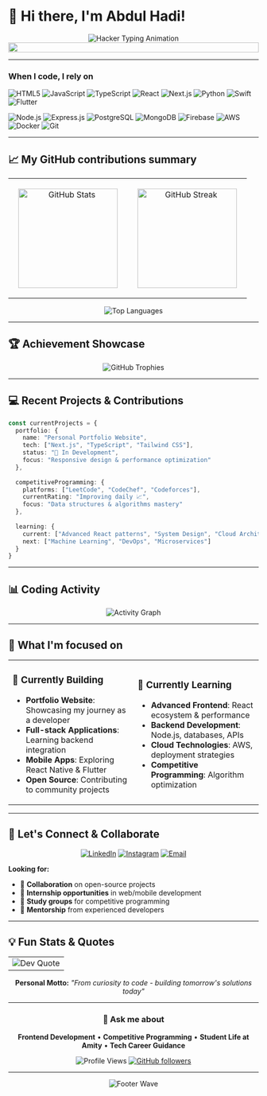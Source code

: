 # 👋 Hi there, I'm Abdul Hadi!

<div align="center">
  <img src="https://readme-typing-svg.herokuapp.com?font=Courier+New&size=22&duration=2000&pause=500&color=00FF41&center=true&vLeft=true&width=800&lines=%3E+Accessing+mainframe...;%3E+Bypassing+security+protocols...;%3E+Identity%3A+Abdul+Hadi+%5BCONFIRMED%5D;%3E+Status%3A+Computer+Applications+Student;%3E+Location%3A+Amity+University%2C+Noida;%3E+Specialization%3A+Frontend+%26+Backend+Dev;%3E+Secondary+Focus%3A+Competitive+Programming;%3E+Mission%3A+Building+Tomorrow's+Code;%3E+Access+Granted+%E2%9C%93+Welcome+to+the+Matrix" alt="Hacker Typing Animation" />
</div>
<div align="center">
  <img src="https://i.imgur.com/dBaSKWF.gif" height="20" width="100%">
</div>

---

### When I code, I rely on

<p align="left">
<img src="https://img.shields.io/badge/HTML5-E34F26?style=for-the-badge&logo=html5&logoColor=white" alt="HTML5" />
<img src="https://img.shields.io/badge/JavaScript-F7DF1E?style=for-the-badge&logo=javascript&logoColor=black" alt="JavaScript" />
<img src="https://img.shields.io/badge/TypeScript-3178C6?style=for-the-badge&logo=typescript&logoColor=white" alt="TypeScript" />
<img src="https://img.shields.io/badge/React-61DAFB?style=for-the-badge&logo=react&logoColor=black" alt="React" />
<img src="https://img.shields.io/badge/Next.js-000000?style=for-the-badge&logo=next.js&logoColor=white" alt="Next.js" />
<img src="https://img.shields.io/badge/Python-3776AB?style=for-the-badge&logo=python&logoColor=white" alt="Python" />
<img src="https://img.shields.io/badge/Swift-FA7343?style=for-the-badge&logo=swift&logoColor=white" alt="Swift" />
<img src="https://img.shields.io/badge/Flutter-02569B?style=for-the-badge&logo=flutter&logoColor=white" alt="Flutter" />
</p>

<p align="left">
<img src="https://img.shields.io/badge/Node.js-339933?style=for-the-badge&logo=node.js&logoColor=white" alt="Node.js" />
<img src="https://img.shields.io/badge/Express.js-000000?style=for-the-badge&logo=express&logoColor=white" alt="Express.js" />
<img src="https://img.shields.io/badge/PostgreSQL-336791?style=for-the-badge&logo=postgresql&logoColor=white" alt="PostgreSQL" />
<img src="https://img.shields.io/badge/MongoDB-47A248?style=for-the-badge&logo=mongodb&logoColor=white" alt="MongoDB" />
<img src="https://img.shields.io/badge/Firebase-FFCA28?style=for-the-badge&logo=firebase&logoColor=black" alt="Firebase" />
<img src="https://img.shields.io/badge/AWS-232F3E?style=for-the-badge&logo=amazon-aws&logoColor=white" alt="AWS" />
<img src="https://img.shields.io/badge/Docker-2496ED?style=for-the-badge&logo=docker&logoColor=white" alt="Docker" />
<img src="https://img.shields.io/badge/Git-F05032?style=for-the-badge&logo=git&logoColor=white" alt="Git" />
</p>

---

## 📈 My GitHub contributions summary

<div align="center">
  
<table>
<tr>
<td align="center" style="padding: 20px;">
<img src="https://github-readme-stats.vercel.app/api?username=abcxhadi&show_icons=true&theme=github_dark&hide_border=true&bg_color=0d1117&title_color=58a6ff&text_color=8b949e&icon_color=58a6ff" alt="GitHub Stats" height="200" />
</td>
<td align="center" style="padding: 20px;">
<img src="https://github-readme-streak-stats.herokuapp.com/?user=abcxhadi&theme=github-dark-blue&hide_border=true&background=0d1117&stroke=58a6ff&ring=58a6ff&fire=ffa657&currStreakLabel=58a6ff" alt="GitHub Streak" height="200" />
</td>
</tr>
</table>

</div>

<div align="center">
  <img src="https://github-readme-stats.vercel.app/api/top-langs/?username=abcxhadi&layout=compact&theme=github_dark&hide_border=true&bg_color=0d1117&title_color=58a6ff&text_color=8b949e&langs_count=8" alt="Top Languages" />
</div>

---

## 🏆 Achievement Showcase

<div align="center">
  <img src="https://github-profile-trophy.vercel.app/?username=abcxhadi&theme=gitdimmed&no-frame=true&row=1&column=6&margin-w=15&margin-h=15" alt="GitHub Trophies" />
</div>

---

## 💻 Recent Projects & Contributions

```typescript
const currentProjects = {
  portfolio: {
    name: "Personal Portfolio Website",
    tech: ["Next.js", "TypeScript", "Tailwind CSS"],
    status: "🚧 In Development",
    focus: "Responsive design & performance optimization"
  },
  
  competitiveProgramming: {
    platforms: ["LeetCode", "CodeChef", "Codeforces"],
    currentRating: "Improving daily 📈",
    focus: "Data structures & algorithms mastery"
  },
  
  learning: {
    current: ["Advanced React patterns", "System Design", "Cloud Architecture"],
    next: ["Machine Learning", "DevOps", "Microservices"]
  }
}
```

---

## 📊 Coding Activity

<!--START_SECTION:waka-->
<div align="center">
  <img src="https://github-readme-activity-graph.vercel.app/graph?username=abcxhadi&theme=github-compact&hide_border=true&bg_color=0d1117&color=58a6ff&line=58a6ff&point=ffa657" alt="Activity Graph" />
</div>
<!--END_SECTION:waka-->

---

## 🎯 What I'm focused on

<table align="center">
<tr>
<td width="50%">

### 🔭 Currently Building
- **Portfolio Website**: Showcasing my journey as a developer
- **Full-stack Applications**: Learning backend integration
- **Mobile Apps**: Exploring React Native & Flutter
- **Open Source**: Contributing to community projects

</td>
<td width="50%">

### 🌱 Currently Learning
- **Advanced Frontend**: React ecosystem & performance
- **Backend Development**: Node.js, databases, APIs
- **Cloud Technologies**: AWS, deployment strategies
- **Competitive Programming**: Algorithm optimization

</td>
</tr>
</table>

---

## 🤝 Let's Connect & Collaborate

<div align="center">

[![LinkedIn](https://img.shields.io/badge/LinkedIn-0077B5?style=for-the-badge&logo=linkedin&logoColor=white&labelColor=0077B5)](https://linkedin.com/in/abcxhadi)
[![Instagram](https://img.shields.io/badge/Instagram-E4405F?style=for-the-badge&logo=instagram&logoColor=white&labelColor=E4405F)](https://instagram.com/abcxhadi)
[![Email](https://img.shields.io/badge/Email-EA4335?style=for-the-badge&logo=gmail&logoColor=white&labelColor=EA4335)](mailto:abcxhadi@gmail.com)

</div>

**Looking for:**
- 👥 **Collaboration** on open-source projects
- 🚀 **Internship opportunities** in web/mobile development
- 🎯 **Study groups** for competitive programming
- 💼 **Mentorship** from experienced developers

---

## 💡 Fun Stats & Quotes

<div align="center">
  
<table>
<tr>
<td align="center">
<img src="https://quotes-github-readme.vercel.app/api?type=horizontal&theme=dark&border=true" alt="Dev Quote" />
</td>
</tr>
</table>

**Personal Motto:** *"From curiosity to code - building tomorrow's solutions today"* 

</div>

---

<div align="center">

### 💬 Ask me about
**Frontend Development** • **Competitive Programming** • **Student Life at Amity** • **Tech Career Guidance**

![Profile Views](https://komarev.com/ghpvc/?username=abcxhadi&style=for-the-badge&color=58a6ff&label=Profile+Views)
[![GitHub followers](https://img.shields.io/github/followers/abcxhadi?style=for-the-badge&color=58a6ff&labelColor=0d1117)](https://github.com/abcxhadi)

</div>

---

<div align="center">
  <img src="https://capsule-render.vercel.app/api?type=waving&color=gradient&customColorList=6&height=100&section=footer&text=Happy%20Coding!&fontSize=20&fontColor=ffffff" alt="Footer Wave" />
</div>
